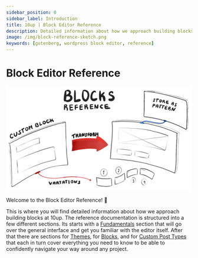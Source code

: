 ```yaml
---
sidebar_position: 0
sidebar_label: Introduction
title: 10up | Block Editor Reference
description: Detailed information about how we approach building blocks at 10up
image: /img/block-reference-sketch.png
keywords: [gutenberg, wordpress block editor, reference]
---
```


# Block Editor Reference

![Books on a bookshelf](../static/img/block-reference-sketch.png)

Welcome to the Block Editor Reference! :wave:

This is where you will find detailed information about how we approach building blocks at 10up. The reference documentation is structured into a few different sections. Its starts with a [Fundamentals](./01-Fundamentals/the-editor.md) section that will go over the general interface and get you familiar with the editor itself. After that there are sections for [Themes](./02-Themes/styles.md), for [Blocks](./03-Blocks/block-patterns.md), and for [Custom Post Types](./04-custom-post-types.md) that each in turn cover everything you need to know to be able to confidently navigate your way around any project.

